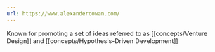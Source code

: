 ```yaml
---
url: https://www.alexandercowan.com/
---
```

Known for promoting a set of ideas referred to as [[concepts/Venture Design]] and [[concepts/Hypothesis-Driven Development]]


